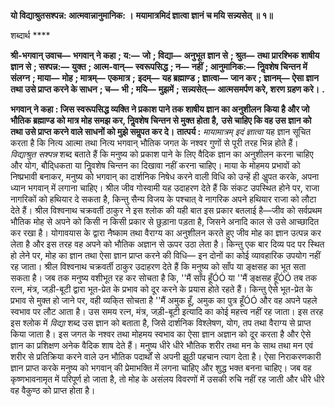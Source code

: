 **यो विद्याश्रुतसश्पन्न: आत्मवान्नानुमानिक: ।** **मयामात्रमिदं ज्ञात्वा ज्ञानं च मयि सन्न्यसेत् ॥ १॥** 

शब्दार्थ **** 

**श्री-भगवान् उवाच—** **भगवान् ने कहा** **; य:—** **जो** **; विद्या—** **अनुभूत ज्ञान से** **; श्रुत—** **तथा प्रारश्भिक शाषीय ज्ञान से** **; सश्पन्न:—** **युक्त** **; आत्म-वान्—** **स्वरूपसिद्ध** **; न—** **नहीं** **; आनुमानिक:—** **निॢवशेष चिन्तन में संलग्न** **; माया—** **मोह** **; मात्रम्—** **एकमात्र** **;** **इदम्—** **यह ब्रह्माण्ड** **; ज्ञात्वा—** **जान कर** **; ज्ञानम्—** **ऐसा ज्ञान तथा उसे प्राप्त करने के साधन** **; च—** **भी** **; मयि—** **मुझमें** **;** **सन्न्यसेत्—** **आत्मसमर्पण करे, शरण ग्रहण करे।** **.** 

**भगवान् ने कहा : जिस स्वरूपसिद्ध व्यक्ति ने प्रकाश पाने तक शाषीय ज्ञान का अनुशीलन** **किया है और जो भौतिक ब्रह्माण्ड को मात्र मोह समझ कर, निॢवशेष चिन्तन से मुक्त होता है,** **उसे चाहिए कि वह उस ज्ञान को तथा उसे प्राप्त करने वाले साधनों को मुझे समॢपत कर दे।** **तात्पर्य :** *मायामात्रम् इदं ज्ञात्वा* यह ज्ञान सूचित करता है कि नित्य आत्मा तथा नित्य भगवान् भौतिक जगत के नश्वर गुणों से पूरी तरह भिन्न होते हैं। *विद्याश्रुत सश्पन्न* शब्द बताते हैं कि मनुष्य को प्रकाश पाने के लिए वैदिक ज्ञान का अनुशीलन करना चाहिए और योग, बौदि्धकता या निॢवशेष चिन्तन का दिखावा नहीं करना चाहिए। माया के मोहमय प्रभावों को निष्प्रभावी बनाकर, मनुष्य को भगवान् का दार्शनिक निषेध करने वाली विधि को उन्हें ही अॢपत करके, अपना ध्यान भगवान् में लगाना चाहिए। श्रील जीव गोस्वामी यह उदाहरण देते हैं कि संकट उपस्थित होने पर, राजा नागरिकों को हथियार दे सकता है, किन्तु सैन्य विजय के पश्चात् वे नागरिक अपने हथियार राजा को लौटा देते हैं। श्रील विश्वनाथ चक्रवर्ती ठाकुर ने इस श्लोक की यही बात इस प्रकार बतलाई है—जीव को सर्वप्रथम भौतिक मोह से अपने को किसी न किसी प्रकार से छुड़ाना पड़ता है, जिसने अनादि काल से उसे आच्छादित कर रखा है। योगावयास के द्वारा नैष्काम तथा वैराग्य का अनुशीलन करते हुए जीव मोह का ज्ञान उत्पन्न कर लेता है और इस तरह वह अपने को भौतिक अज्ञान से ऊपर उठा लेता है। किन्तु एक बार दिव्य पद पर स्थित हो लेने पर, मोह का ज्ञान तथा ऐसा ज्ञान प्राप्त करने की विधि— इन दोनों का कोई व्यावहारिक उपयोग नहीं रह जाता। श्रील विश्वनाथ चक्रवर्ती ठाकुर उदाहरण देते हैं कि मनुष्य को साँप या ङ्क्षसह का भूत सता सकता है। जब तक मनुष्य वशीभूत रह कर सोचता है कि, ''मैं साँप हूँÓÓ या ''मैं ङ्क्षसह हूँÓÓ तब तक रत्न, मंत्र, जड़ी-बूटी द्वारा भूत-प्रेत के प्रभाव को दूर करने के प्रयास होते रहते हैं। किन्तु ऐसे भूत-प्रेत के प्रभाव से मुक्त हो जाने पर, वही व्यकि्त सोचता है ''मैं अमुक हूँ, अमुक का पुत्र हूँÓÓ और वह अपने पहले स्वभाव पर लौट आता है। उस समय रत्न, मंत्र, जड़ी-बूटी इत्यादि का कोई महत्त्व नहीं रह जाता। इस तरह इस श्लोक में *विद्या* शब्द उस ज्ञान को बताता है, जिसे दार्शनिक विश्लेषण, योग, तप तथा वैराग्य से प्राप्त किया जाता है। इस जगत के नश्वर तथा मोहमय स्वभाव का ऐसा ज्ञान अज्ञान को दूर करता है और ऐसे ज्ञान का प्रशिक्षण अनेक वैदिक शाष देते हैं। मनुष्य धीरे धीरे भौतिक शरीर तथा मन के साथ तथा मन एवं शरीर से प्रतिक्रिया करने वाले उन भौतिक पदार्थों से अपनी झूठी पहचान त्याग देता है। ऐसा निराकरणकारी ज्ञान प्राप्त करके मनुष्य को भगवान् की प्रेमाभक्ति में लगना चाहिए और शुद्ध भक्त बनना चाहिए। जब वह कृष्णभावनामृत में परिपूर्ण हो जाता है, तो मोह के असंलय विवरणों में उसकी रुचि नहीं रह जाती और धीरे धीरे वह वैकुण्ठ को प्राप्त होता है।  
